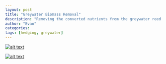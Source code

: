 ```yaml
---
layout: post
title: "Greywater Biomass Removal"
description: "Removing the converted nutrients from the greywater reed bed"
author: "Evan"
categories: 
tags: [hedging, greywater]
---
```


[![alt text](https://i.imgur.com/HcsxZncl.jpg "Greywater Vetiver")](https://u.teknik.io/VxpgG.jpg)

[![alt text](https://i.imgur.com/INJjiFPl.jpg "Greywater Vetiver")](https://u.teknik.io/G6H6a.jpg)
